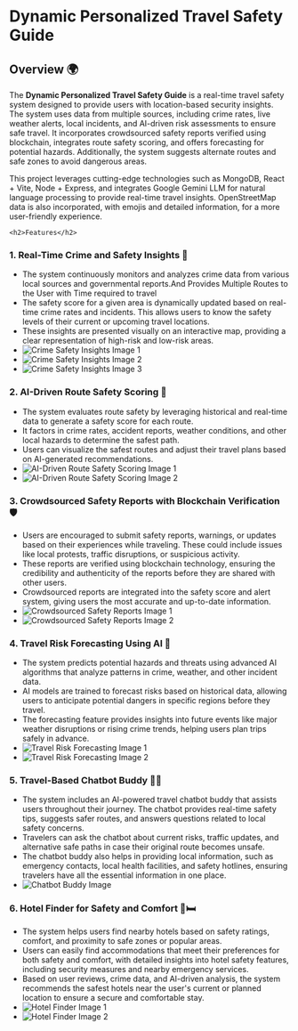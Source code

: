 <html lang="en">
 <body>
   <h1>Dynamic Personalized Travel Safety Guide</h1>
 
   <h2>Overview 🌍</h2>
     <p>
         The <strong>Dynamic Personalized Travel Safety Guide</strong> is a real-time travel safety system designed to provide users with location-based security insights. The system uses data from multiple sources, including crime rates, live weather alerts, local incidents, and AI-driven risk assessments to ensure safe travel. It incorporates crowdsourced safety reports verified using blockchain, integrates route safety scoring, and offers forecasting for potential hazards. Additionally, the system suggests alternate routes and safe zones to avoid dangerous areas.
     </p>
     <p>
         This project leverages cutting-edge technologies such as MongoDB, React + Vite, Node + Express, and integrates Google Gemini LLM for natural language processing to provide real-time travel insights. OpenStreetMap data is also incorporated, with emojis and detailed information, for a more user-friendly experience.
     </p>
 
    <h2>Features</h2>
 
   <h3>1. Real-Time Crime and Safety Insights 🚨</h3>
     <ul>
         <li>The system continuously monitors and analyzes crime data from various local sources and governmental reports.And Provides Multiple Routes to the User with Time required to travel</li>
         <li>The safety score for a given area is dynamically updated based on real-time crime rates and incidents. This allows users to know the safety levels of their current or upcoming travel locations.</li>
         <li>These insights are presented visually on an interactive map, providing a clear representation of high-risk and low-risk areas.</li>
         <li><img src="https://github.com/user-attachments/assets/12df6540-6f7b-4a20-a150-4e3e2574aa52" alt="Crime Safety Insights Image 1" /></li>
         <li><img src="https://github.com/user-attachments/assets/aa24b750-bce4-4a6e-b3de-9afe7b40731f" alt="Crime Safety Insights Image 2" /></li>
         <li><img src="https://github.com/user-attachments/assets/e4c4aa13-4314-49a6-ba6b-f964705c4146" alt="Crime Safety Insights Image 3" /></li>
     </ul>
 
   <h3>2. AI-Driven Route Safety Scoring 🤖</h3>
     <ul>
         <li>The system evaluates route safety by leveraging historical and real-time data to generate a safety score for each route.</li>
         <li>It factors in crime rates, accident reports, weather conditions, and other local hazards to determine the safest path.</li>
         <li>Users can visualize the safest routes and adjust their travel plans based on AI-generated recommendations.</li>
         <li><img src="https://github.com/user-attachments/assets/29a63ac7-63cc-497b-a070-ec06e961a464" alt="AI-Driven Route Safety Scoring Image 1" /></li>
         <li><img src="https://github.com/user-attachments/assets/4a344952-3412-4666-a676-95aa13e77f5c" alt="AI-Driven Route Safety Scoring Image 2" /></li>
     </ul>
 
   <h3>3. Crowdsourced Safety Reports with Blockchain Verification 🛡️</h3>
     <ul>
         <li>Users are encouraged to submit safety reports, warnings, or updates based on their experiences while traveling. These could include issues like local protests, traffic disruptions, or suspicious activity.</li>
         <li>These reports are verified using blockchain technology, ensuring the credibility and authenticity of the reports before they are shared with other users.</li>
         <li>Crowdsourced reports are integrated into the safety score and alert system, giving users the most accurate and up-to-date information.</li>
         <li><img src="https://github.com/user-attachments/assets/29f37e21-0170-44ba-a320-43b34b163907" alt="Crowdsourced Safety Reports Image 1" /></li>
         <li><img src="https://github.com/user-attachments/assets/92cd9f4d-04ca-43f4-b802-cda8b1054ee3" alt="Crowdsourced Safety Reports Image 2" /></li>
     </ul>
 
   <h3>4. Travel Risk Forecasting Using AI 🔮</h3>
     <ul>
         <li>The system predicts potential hazards and threats using advanced AI algorithms that analyze patterns in crime, weather, and other incident data.</li>
         <li>AI models are trained to forecast risks based on historical data, allowing users to anticipate potential dangers in specific regions before they travel.</li>
         <li>The forecasting feature provides insights into future events like major weather disruptions or rising crime trends, helping users plan trips safely in advance.</li>
         <li><img src="https://github.com/user-attachments/assets/e8779d7d-459c-4c0c-bad9-419d15c3a25b" alt="Travel Risk Forecasting Image 1" /></li>
         <li><img src="https://github.com/user-attachments/assets/6dd79f0c-f648-4dbb-a921-d8dd2d1c2065" alt="Travel Risk Forecasting Image 2" /></li>
     </ul>
 
   <h3>5. Travel-Based Chatbot Buddy 🤖💬</h3>
     <ul>
         <li>The system includes an AI-powered travel chatbot buddy that assists users throughout their journey. The chatbot provides real-time safety tips, suggests safer routes, and answers questions related to local safety concerns.</li>
         <li>Travelers can ask the chatbot about current risks, traffic updates, and alternative safe paths in case their original route becomes unsafe.</li>
         <li>The chatbot buddy also helps in providing local information, such as emergency contacts, local health facilities, and safety hotlines, ensuring travelers have all the essential information in one place.</li>
         <li><img src="https://github.com/user-attachments/assets/55de386f-88f3-4ac2-ad4f-c06504789b32" alt="Chatbot Buddy Image" /></li>
     </ul>
 
   <h3>6. Hotel Finder for Safety and Comfort 🏨🛏️</h3>
     <ul>
         <li>The system helps users find nearby hotels based on safety ratings, comfort, and proximity to safe zones or popular areas.</li>
         <li>Users can easily find accommodations that meet their preferences for both safety and comfort, with detailed insights into hotel safety features, including security measures and nearby emergency services.</li>
         <li>Based on user reviews, crime data, and AI-driven analysis, the system recommends the safest hotels near the user's current or planned location to ensure a secure and comfortable stay.</li>
         <li><img src="https://github.com/user-attachments/assets/64ae3b8e-8624-4c45-8134-7fd0e5fce699" alt="Hotel Finder Image 1" /></li>
         <li><img src="https://github.com/user-attachments/assets/f0ef484f-d590-4e01-ad22-6ebe06017207" alt="Hotel Finder Image 2" /></li>
     </ul>
 </body>
 </html>
